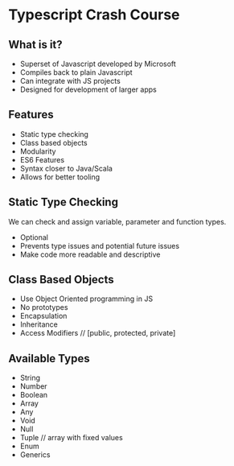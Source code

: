# Typescript Crash Course

## What is it?
- Superset of Javascript developed by Microsoft
- Compiles back to plain Javascript
- Can integrate with JS projects
- Designed for development of larger apps

## Features
- Static type checking
- Class based objects
- Modularity
- ES6 Features
- Syntax closer to Java/Scala
- Allows for better tooling

## Static Type Checking
We can check and assign variable, parameter and function types.

- Optional
- Prevents type issues and potential future issues
- Make code more readable and descriptive

## Class Based Objects
- Use Object Oriented programming in JS
- No prototypes
- Encapsulation
- Inheritance
- Access Modifiers // [public, protected, private]

## Available Types
- String
- Number
- Boolean
- Array
- Any
- Void
- Null
- Tuple // array with fixed values
- Enum
- Generics